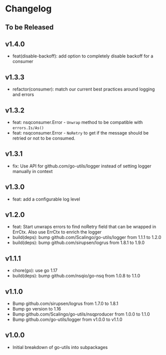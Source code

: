 # Changelog

## To be Released

## v1.4.0

* feat(disable-backoff): add option to completely disable backoff for a consumer

## v1.3.3

* refactor(consumer): match our current best practices around logging and errors

## v1.3.2

* feat: nsqconsumer.Error - `Unwrap` method to be compatible with `errors.Is/As()`
* feat: nsqconsumer.Error - `NoRetry` to get if the message should be retried or not to be consumed.

## v1.3.1

* fix: Use API for github.com/go-utils/logger instead of setting logger manually in context

## v1.3.0

* feat: add a configurable log level

## v1.2.0

* feat: Start unwraps errors to find noRetry field that can be wrapped in ErrCtx. Also use ErrCtx to enrich the logger
* build(deps): bump github.com/Scalingo/go-utils/logger from 1.1.1 to 1.2.0
* build(deps): bump github.com/sirupsen/logrus from 1.8.1 to 1.9.0

## v1.1.1

* chore(go): use go 1.17
* build(deps): bump github.com/nsqio/go-nsq from 1.0.8 to 1.1.0

## v1.1.0

* Bump github.com/sirupsen/logrus from 1.7.0 to 1.8.1
* Bump go version to 1.16
* Bump github.com/Scalingo/go-utils/nsqproducer from 1.0.0 to 1.1.0
* Bump github.com/go-utils/logger from v1.0.0 to v1.1.0

## v1.0.0

* Initial breakdown of go-utils into subpackages
